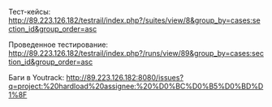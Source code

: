 Тест-кейсы:
http://89.223.126.182/testrail/index.php?/suites/view/8&group_by=cases:section_id&group_order=asc 

Проведенное тестирование:
http://89.223.126.182/testrail/index.php?/runs/view/89&group_by=cases:section_id&group_order=asc

Баги в Youtrack:
http://89.223.126.182:8080/issues?q=project:%20hardload%20assignee:%20%D0%BC%D0%B5%D0%BD%D1%8F
